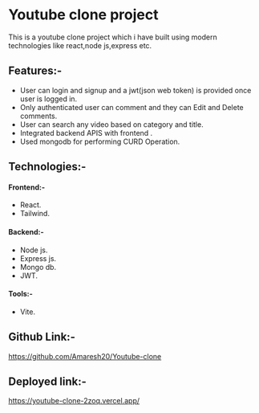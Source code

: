 # Youtube clone project

This is a youtube clone project which i have built using modern technologies like react,node js,express etc.

## Features:-

- User can login and signup and a jwt(json web token) is provided once user is logged in.
- Only authenticated user can comment and they can Edit and Delete comments.
- User can search any video based on category and title.
- Integrated backend APIS with frontend .
- Used mongodb for performing CURD Operation.

## Technologies:-

#### Frontend:-

- React.
- Tailwind.

#### Backend:-

- Node js.
- Express js.
- Mongo db.
- JWT.

#### Tools:-

- Vite.

## Github Link:-

https://github.com/Amaresh20/Youtube-clone

## Deployed link:-

https://youtube-clone-2zoq.vercel.app/
